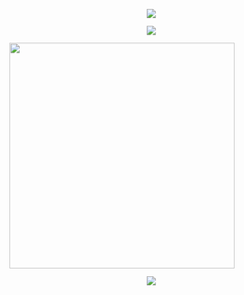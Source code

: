 <!-- Header -->
<p style="text-align: center">
    <img src="https://capsule-render.vercel.app/api?type=waving&color=timeGradient&height=300&&section=header&text={Hi%20There}&fontSize=90&fontAlign=50&fontAlignY=30&desc={I'm%20Yu%20Yantao}&descAlign=50&descSize=30&descAlignY=60&animation=twinkling"/>
</p>

<!-- Welcome -->
<p align="center">
<img src="https://readme-typing-svg.demolab.com?font=Orbitron&size=25&pause=1000&center=true&vCenter=true&random=false&width=600&lines=Welcome+to+my+GitHub+profile+page+!"/>
</p>
<img align="center" width="400" src="https://github-readme-stats.vercel.app/api?username=Yu-Yantao&theme=transparent&include_all_commits=true&show_icons=true&hide_border=true" />

<p align="center">
  <a href="https://skillicons.dev">
      <img align="center" src="https://skillicons.dev/icons?i=go,java,python,html,css,js,ts&theme=light" />
  </a>
</p>
